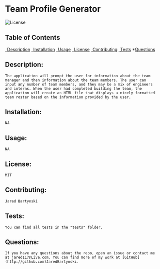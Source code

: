 # Team Profile Generator

![License](https://img.shields.io/static/v1?label=MIT&message=license&color=red)

## Table of Contents

_[Description](#Description)
_[Installation](#Installation)
_[Usage](#Usage)
_[License](#License)
_[Contributing](#Contributing)
_[Tests](#Tests) \*[Questions](#Questions)

## Description:

    The application will prompt the user for information about the team manager and then information about the team members. The user can input any number of team members, and they may be a mix of engineers and interns. When the user had completed building the team, the application will create an HTML file that displays a nicely formatted team roster based on the information provided by the user.

## Installation:

    NA

## Usage:

    NA

## License:

    MIT

## Contributing:

    Jared Bartynski

## Tests:

    You can find all tests in the "tests" folder.

## Questions:

    If you have any questions about the repo, open an issue or contact me at jared117@Live.com. You can find more of my work at [GitHub](http://github.com)JaredBartynski.
